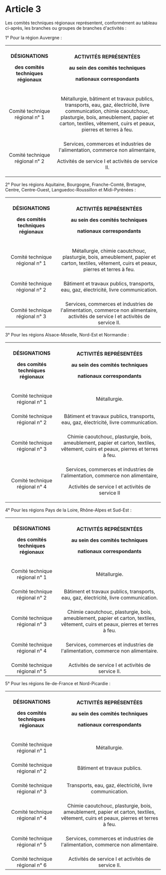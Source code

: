 # Article 3

Les comités techniques régionaux représentent, conformément au tableau ci-après, les branches ou groupes de branches d'activités :

1° Pour la région Auvergne :

<table>
<tbody>
<tr>
<th>
<br/>DÉSIGNATIONS <p>des comités techniques régionaux<br/>
</p>
</th>
<th colspan="2">
<br/>ACTIVITÉS REPRÉSENTÉES <p>au sein des comités techniques</p>
<p>nationaux correspondants<br/>
</p>
</th>
</tr>
<tr>
<td align="center">
<br/>Comité technique régional n° 1<br/>
</td>
<td align="center">
<br/>Métallurgie, bâtiment et travaux publics, transports, eau, gaz, électricité, livre communication, chimie caoutchouc, plasturgie, bois, ameublement, papier et carton, textiles, vêtement, cuirs et peaux, pierres et terres à feu.<br/>
</td>
</tr>
<tr>
<td align="center">
<br/>Comité technique régional n° 2<br/>
</td>
<td align="center">
<br/>Services, commerces et industries de l'alimentation, commerce non alimentaire, <p>Activités de service I et activités de service II.<br/>
</p>
</td>
</tr>
</tbody>
</table>

2° Pour les régions Aquitaine, Bourgogne, Franche-Comté, Bretagne, Centre, Centre-Ouest, Languedoc-Roussillon et Midi-Pyrénées :

<table>
<tbody>
<tr>
<th>
<br/>DÉSIGNATIONS <p>des comités techniques régionaux<br/>
</p>
</th>
<th colspan="2">
<br/>ACTIVITÉS REPRÉSENTÉES <p>au sein des comités techniques</p>
<p>nationaux correspondants<br/>
</p>
</th>
</tr>
<tr>
<td align="center">
<br/>Comité technique régional n° 1<br/>
</td>
<td align="center">
<br/>Métallurgie, chimie caoutchouc, plasturgie, bois, ameublement, papier et carton, textiles, vêtement, cuirs et peaux, pierres et terres à feu.<br/>
</td>
</tr>
<tr>
<td align="center">
<br/>Comité technique régional n° 2<br/>
</td>
<td align="center">
<br/>Bâtiment et travaux publics, transports, eau, gaz, électricité, livre communication.<br/>
</td>
</tr>
<tr>
<td align="center">
<br/>Comité technique régional n° 3<br/>
</td>
<td align="center">
<br/>Services, commerces et industries de l'alimentation, commerce non alimentaire, activités de service I et activités de service II.<br/>
</td>
</tr>
</tbody>
</table>

3° Pour les régions Alsace-Moselle, Nord-Est et Normandie :

<table>
<tbody>
<tr>
<th>
<br/>DÉSIGNATIONS <p>des comités techniques régionaux<br/>
</p>
</th>
<th colspan="2">
<br/>ACTIVITÉS REPRÉSENTÉES <p>au sein des comités techniques</p>
<p>nationaux correspondants<br/>
</p>
</th>
</tr>
<tr>
<td align="center">
<br/>Comité technique régional n° 1<br/>
</td>
<td align="center">
<br/>Métallurgie.<br/>
</td>
</tr>
<tr>
<td align="center">
<br/>Comité technique régional n° 2<br/>
</td>
<td align="center">
<br/>Bâtiment et travaux publics, transports, eau, gaz, électricité, livre communication.<br/>
</td>
</tr>
<tr>
<td align="center">
<br/>Comité technique régional n° 3<br/>
</td>
<td align="center">
<br/>Chimie caoutchouc, plasturgie, bois, ameublement, papier et carton, textiles, vêtement, cuirs et peaux, pierres et terres à feu.<br/>
</td>
</tr>
<tr>
<td align="center">
<br/>Comité technique régional n° 4<br/>
</td>
<td align="center">
<br/>Services, commerces et industries de l'alimentation, commerce non alimentaire, <p>Activités de service I et activités de service II<br/>
</p>
</td>
</tr>
</tbody>
</table>

4° Pour les régions Pays de la Loire, Rhône-Alpes et Sud-Est :

<table>
<tbody>
<tr>
<th>
<br/>DÉSIGNATIONS <p>des comités techniques régionaux<br/>
</p>
</th>
<th colspan="2">
<br/>ACTIVITÉS REPRÉSENTÉES <p>au sein des comités techniques</p>
<p>nationaux correspondants<br/>
</p>
</th>
</tr>
<tr>
<td align="center">
<br/>Comité technique régional n° 1<br/>
</td>
<td align="center">
<br/>Métallurgie.<br/>
</td>
</tr>
<tr>
<td align="center">
<br/>Comité technique régional n° 2<br/>
</td>
<td align="center">
<br/>Bâtiment et travaux publics, transports, eau, gaz, électricité, livre communication.<br/>
</td>
</tr>
<tr>
<td align="center">
<br/>Comité technique régional n° 3<br/>
</td>
<td align="center">
<br/>Chimie caoutchouc, plasturgie, bois, ameublement, papier et carton, textiles, vêtement, cuirs et peaux, pierres et terres à feu.<br/>
</td>
</tr>
<tr>
<td align="center">
<br/>Comité technique régional n° 4<br/>
</td>
<td align="center">
<br/>Services, commerces et industries de l'alimentation, commerce non alimentaire.<br/>
</td>
</tr>
<tr>
<td align="center">
<br/>Comité technique régional n° 5<br/>
</td>
<td align="center">
<br/>Activités de service I et activités de service II.<br/>
</td>
</tr>
</tbody>
</table>

5° Pour les régions Ile-de-France et Nord-Picardie :

<table>
<tbody>
<tr>
<th>
<br/>DÉSIGNATIONS <p>des comités techniques régionaux<br/>
</p>
</th>
<th colspan="2">
<br/>ACTIVITÉS REPRÉSENTÉES <p>au sein des comités techniques</p>
<p>nationaux correspondants<br/>
</p>
</th>
</tr>
<tr>
<td align="center">
<br/>Comité technique régional n° 1<br/>
</td>
<td align="center">
<br/>Métallurgie.<br/>
</td>
</tr>
<tr>
<td align="center">
<br/>Comité technique régional n° 2<br/>
</td>
<td align="center">
<br/>Bâtiment et travaux publics.<br/>
</td>
</tr>
<tr>
<td align="center">
<br/>Comité technique régional n° 3<br/>
</td>
<td align="center">
<br/>Transports, eau, gaz, électricité, livre communication.<br/>
</td>
</tr>
<tr>
<td align="center">
<br/>Comité technique régional n° 4<br/>
</td>
<td align="center">
<br/>Chimie caoutchouc, plasturgie, bois, ameublement, papier et carton, textiles, vêtement, cuirs et peaux, pierres et terres à feu.<br/>
</td>
</tr>
<tr>
<td align="center">
<br/>Comité technique régional n° 5<br/>
</td>
<td align="center">
<br/>Services, commerces et industries de l'alimentation, commerce non alimentaire.<br/>
</td>
</tr>
<tr>
<td align="center">
<br/>Comité technique régional n° 6<br/>
</td>
<td align="center">
<br/>Activités de service I et activités de service II.<br/>
</td>
</tr>
</tbody>
</table>
